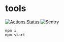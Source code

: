 # tools

[![Actions Status](https://github.com/xx7y7xx/tools/workflows/Build%20&%20deploy/badge.svg)](https://github.com/xx7y7xx/tools/actions)
![Sentry](https://img.shields.io/badge/Sentry-2ea44f?logo=sentry&link=https%3A%2F%2Fxx7y7xx.sentry.io%2F)
![]()

```
npm i
npm start
```
